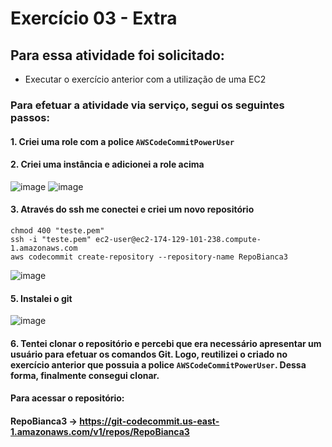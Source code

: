 # Exercício 03 - Extra
## Para essa atividade foi solicitado:
- Executar o exercício anterior com a utilização de uma EC2

### Para efetuar a atividade via serviço, segui os seguintes passos:
#### 1. Criei uma role com a police `AWSCodeCommitPowerUser`
#### 2. Criei uma instância e adicionei a role acima
![image](https://github.com/BiancaMalta/Amazon-Web-Services/assets/92928037/4d76d9d5-ffc4-4460-a882-fb7ad910daed)
![image](https://github.com/BiancaMalta/Amazon-Web-Services/assets/92928037/eb5bc34f-e156-4ce1-b275-d7e5f72f1096)
#### 3. Através do ssh me conectei e criei um novo repositório
```
chmod 400 "teste.pem"
ssh -i "teste.pem" ec2-user@ec2-174-129-101-238.compute-1.amazonaws.com
aws codecommit create-repository --repository-name RepoBianca3
```
![image](https://github.com/BiancaMalta/Amazon-Web-Services/assets/92928037/dd3dca8c-d771-4d04-94e2-977fc7f78e19)

#### 5. Instalei o git
![image](https://github.com/BiancaMalta/Amazon-Web-Services/assets/92928037/0ea8a1e0-e35a-4330-81b6-e963f1b74245)
#### 6. Tentei clonar o repositório e percebi que era necessário apresentar um usuário para efetuar os comandos Git. Logo, reutilizei o criado no exercício anterior que possuia a police `AWSCodeCommitPowerUser`. Dessa forma, finalmente consegui clonar. 
#### Para acessar o repositório:
#### RepoBianca3 -> https://git-codecommit.us-east-1.amazonaws.com/v1/repos/RepoBianca3
